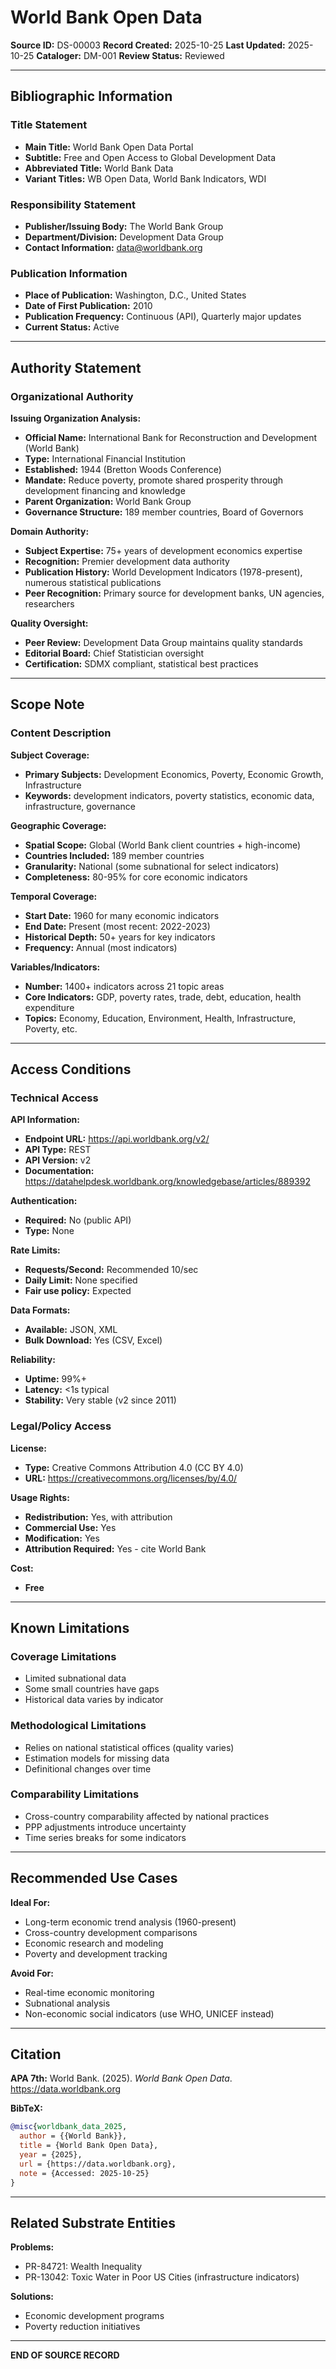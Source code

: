 # World Bank Open Data

**Source ID:** DS-00003
**Record Created:** 2025-10-25
**Last Updated:** 2025-10-25
**Cataloger:** DM-001
**Review Status:** Reviewed

---

## Bibliographic Information

### Title Statement
- **Main Title:** World Bank Open Data Portal
- **Subtitle:** Free and Open Access to Global Development Data
- **Abbreviated Title:** World Bank Data
- **Variant Titles:** WB Open Data, World Bank Indicators, WDI

### Responsibility Statement
- **Publisher/Issuing Body:** The World Bank Group
- **Department/Division:** Development Data Group
- **Contact Information:** data@worldbank.org

### Publication Information
- **Place of Publication:** Washington, D.C., United States
- **Date of First Publication:** 2010
- **Publication Frequency:** Continuous (API), Quarterly major updates
- **Current Status:** Active

---

## Authority Statement

### Organizational Authority

**Issuing Organization Analysis:**
- **Official Name:** International Bank for Reconstruction and Development (World Bank)
- **Type:** International Financial Institution
- **Established:** 1944 (Bretton Woods Conference)
- **Mandate:** Reduce poverty, promote shared prosperity through development financing and knowledge
- **Parent Organization:** World Bank Group
- **Governance Structure:** 189 member countries, Board of Governors

**Domain Authority:**
- **Subject Expertise:** 75+ years of development economics expertise
- **Recognition:** Premier development data authority
- **Publication History:** World Development Indicators (1978-present), numerous statistical publications
- **Peer Recognition:** Primary source for development banks, UN agencies, researchers

**Quality Oversight:**
- **Peer Review:** Development Data Group maintains quality standards
- **Editorial Board:** Chief Statistician oversight
- **Certification:** SDMX compliant, statistical best practices

---

## Scope Note

### Content Description

**Subject Coverage:**
- **Primary Subjects:** Development Economics, Poverty, Economic Growth, Infrastructure
- **Keywords:** development indicators, poverty statistics, economic data, infrastructure, governance

**Geographic Coverage:**
- **Spatial Scope:** Global (World Bank client countries + high-income)
- **Countries Included:** 189 member countries
- **Granularity:** National (some subnational for select indicators)
- **Completeness:** 80-95% for core economic indicators

**Temporal Coverage:**
- **Start Date:** 1960 for many economic indicators
- **End Date:** Present (most recent: 2022-2023)
- **Historical Depth:** 50+ years for key indicators
- **Frequency:** Annual (most indicators)

**Variables/Indicators:**
- **Number:** 1400+ indicators across 21 topic areas
- **Core Indicators:** GDP, poverty rates, trade, debt, education, health expenditure
- **Topics:** Economy, Education, Environment, Health, Infrastructure, Poverty, etc.

---

## Access Conditions

### Technical Access

**API Information:**
- **Endpoint URL:** https://api.worldbank.org/v2/
- **API Type:** REST
- **API Version:** v2
- **Documentation:** https://datahelpdesk.worldbank.org/knowledgebase/articles/889392

**Authentication:**
- **Required:** No (public API)
- **Type:** None

**Rate Limits:**
- **Requests/Second:** Recommended 10/sec
- **Daily Limit:** None specified
- **Fair use policy:** Expected

**Data Formats:**
- **Available:** JSON, XML
- **Bulk Download:** Yes (CSV, Excel)

**Reliability:**
- **Uptime:** 99%+
- **Latency:** <1s typical
- **Stability:** Very stable (v2 since 2011)

### Legal/Policy Access

**License:**
- **Type:** Creative Commons Attribution 4.0 (CC BY 4.0)
- **URL:** https://creativecommons.org/licenses/by/4.0/

**Usage Rights:**
- **Redistribution:** Yes, with attribution
- **Commercial Use:** Yes
- **Modification:** Yes
- **Attribution Required:** Yes - cite World Bank

**Cost:**
- **Free**

---

## Known Limitations

### Coverage Limitations
- Limited subnational data
- Some small countries have gaps
- Historical data varies by indicator

### Methodological Limitations
- Relies on national statistical offices (quality varies)
- Estimation models for missing data
- Definitional changes over time

### Comparability Limitations
- Cross-country comparability affected by national practices
- PPP adjustments introduce uncertainty
- Time series breaks for some indicators

---

## Recommended Use Cases

**Ideal For:**
- Long-term economic trend analysis (1960-present)
- Cross-country development comparisons
- Economic research and modeling
- Poverty and development tracking

**Avoid For:**
- Real-time economic monitoring
- Subnational analysis
- Non-economic social indicators (use WHO, UNICEF instead)

---

## Citation

**APA 7th:**
World Bank. (2025). *World Bank Open Data*. https://data.worldbank.org

**BibTeX:**
```bibtex
@misc{worldbank_data_2025,
  author = {{World Bank}},
  title = {World Bank Open Data},
  year = {2025},
  url = {https://data.worldbank.org},
  note = {Accessed: 2025-10-25}
}
```

---

## Related Substrate Entities

**Problems:**
- PR-84721: Wealth Inequality
- PR-13042: Toxic Water in Poor US Cities (infrastructure indicators)

**Solutions:**
- Economic development programs
- Poverty reduction initiatives

---

**END OF SOURCE RECORD**
